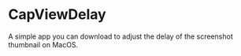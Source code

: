 # CapViewDelay
A simple app you can download to adjust the delay of the screenshot thumbnail on MacOS.
